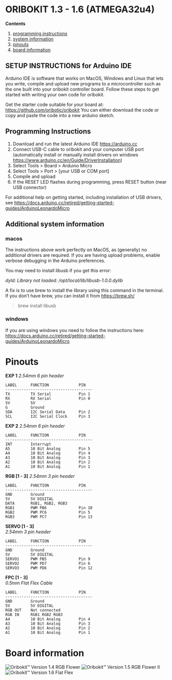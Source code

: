 # ORIBOKIT 1.3 - 1.6 (ATMEGA32u4)


**Contents** 

1. [programming instructions](#programming-instructions)
2. [system information](#additional-system-information)
3. [pinouts](#pinouts)
4. [board information](#board-information)

## SETUP INSTRUCTIONS for Arduino IDE

Arduino IDE is software that works on MacOS, Windows and Linux that lets you write, compile and upload new programs to a microcontroller such as the one built into your oribokit controller board. Follow these steps to get started with writing your own code for oribokit.

Get the starter code suitable for your board at:
https://github.com/oribotic/oribokit
You can either download the code or copy and paste the code into a new arduino sketch.
   
## Programming Instructions

1. Download and run the latest Arduino IDE https://arduino.cc
2. Connect USB-C cable to oribokit and your computer USB port (automatically install or manually install drivers on windows https://www.arduino.cc/en/Guide/DriverInstallation)
3. Select Tools > Board > Arduino Micro
4. Select Tools > Port > [your USB or COM port]
5. Compile and upload
6. If the RESET LED flashes during programming, press RESET button (near USB connector)

For additional help on getting started, including installation of USB drivers, see https://docs.arduino.cc/retired/getting-started-guides/ArduinoLeonardoMicro

## Additional system information

### macos 
The instructions above work perfectly on MacOS, as (generally) no additional drivers are required. 
If you are having upload problems, enable verbose debugging in the Arduino preferences.

You may need to install libusb if you get this error:

_dyld: Library not loaded: /opt/local/lib/libusb-1.0.0.dylib_

A fix is to use brew to install the library using this command in the terminal. If you don’t have brew, you can install it from https://brew.sh/

> brew install libusb

### windows
If you are using windows you need to follow the instructions here: 
https://docs.arduino.cc/retired/getting-started-guides/ArduinoLeonardoMicro


# Pinouts

**EXP 1**
*2.54mm 6 pin header*
```
LABEL      FUNCTION             PIN
--------------------------------------
TX         TX Serial            Pin 1
RX         RX Serial            Pin 0
5V         5V
G          Ground
SDA        I2C Serial Data      Pin 2
SCL        I2C Serial Clock     Pin 3
```

**EXP 2** 
*2.54mm 6 pin header*
```
LABEL      FUNCTION             PIN
--------------------------------------
INT        Interrupt
A5         10 Bit Analog        Pin 5
A4         10 Bit Analog        Pin 4
A3         10 Bit Analog        Pin 3
A2         10 Bit Analog        Pin 2
A1         10 Bit Analog        Pin 1		
```

**RGB [1 - 3]** 
*2.54mm 3 pin header*
```
LABEL      FUNCTION             PIN
--------------------------------------
GND        Ground  
5V         5V DIGITAL
DATA       RGB1, RGB2, RGB3
RGB1       PWM PB6              Pin 10
RGB2       PWM PC6              Pin 5
RGB3       PWM PC7              Pin 13
```                             

**SERVO [1 - 3]**               
*2.54mm 3 pin header*           
```
LABEL      FUNCTION             PIN
--------------------------------------
GND        Ground               
5V         5V DIGITAL           
SERVO1     PWM PB5              Pin 9
SERVO2     PWM PD7              Pin 6
SERVO3     PWM PD6              Pin 12
```                             

**FPC [1 - 3]**                 
*0.5mm Flat Flex Cable*         

```
LABEL      FUNCTION             PIN
--------------------------------------
GND        Ground               
5V         5V DIGITAL           
RGB OUT    Not connected        
RGB IN     RGB1 RGB2 RGB3       
A4         10 Bit Analog        Pin 4
A3         10 Bit Analog        Pin 3
A2         10 Bit Analog        Pin 2
A1         10 Bit Analog        Pin 1
```

# Board information

![Oribokit™ Version 1.4 RGB Flower](https://github.com/oribotic/oribokit/blob/master/boards/oribokit-1.4@2x.jpg "Oribokit™ Version 1.4 RGB Flower")
![Oribokit™ Version 1.5 RGB Flower II](https://github.com/oribotic/oribokit/blob/master/boards/oribokit-1.5@2x.jpg "Oribokit™ Version 1.5 RGB Flower II")
![Oribokit™ Version 1.6 Flat Flex](https://github.com/oribotic/oribokit/blob/master/boards/oribokit-1.6@2x.jpg "Oribokit™ Version 1.6 Flat Flex")
